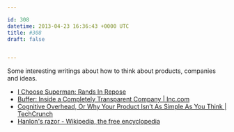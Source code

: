 ```yaml
---

id: 308
datetime: 2013-04-23 16:36:43 +0000 UTC
title: #308
draft: false


---
```


Some interesting writings about how to think about products, companies and ideas. 

 
 * [I Choose Superman: Rands In Repose](http://www.randsinrepose.com/archives/2013/04/21/i_choose_superman.html)
 * [Buffer: Inside a Completely Transparent Company | Inc.com](http://www.inc.com/jeff-haden/inside-buffer-company-complete-transparency.html)
 * [Cognitive Overhead, Or Why Your Product Isn’t As Simple As You Think | TechCrunch](http://techcrunch.com/2013/04/20/cognitive-overhead/)
 * [Hanlon's razor - Wikipedia, the free encyclopedia](https://en.wikipedia.org/wiki/Hanlon's_razor)


